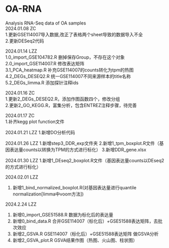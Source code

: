 # OA-RNA
Analysis RNA-Seq data of OA samples  
2024.01.08 ZC  
1.更新GSE114007导入数据,改正了表格两个sheet导致的数据导入不全  
2.更新DESeq2代码  

2024.01.14 LZZ  
1.0_import_GSE104782.R 删掉保存Group，不存在这个对象  
2.0_import_GSE114007.R 修改表达矩阵  
3.1_PCA_heatmap.R 补充GSE114007的counts转化为tpm的热图  
4.2_DEGs_DESEQ2.R 统一GSE114007不同来源样本的title名称  
5.2_DEGs_limma.R 添加探针注释ids  

2024.01.16 ZC  
1.更新2_DEGs_DESEQ2.R，添加作图函数四个，修改分组  
2.更新2_GO_KEGG.R，富集分析，包含ENTREZ注释步骤，待完善  

2024.01.17 ZC  
1.补齐kegg plot function文件  

2024.01.21 LZZ
1.新增DO分析代码 

2024.01.26 LZZ
1.新增step3_DDR_exp文件夹
2.新增1_tpm_boxplot.R文件（基因表达量counts以转换为TPM的方式进行标化）
3.新增DDR_gene.xlsx

2024.01.30 LZZ
1.新增1_DEseq2_boxplot.R文件（基因表达量counts以DEseq2的方式进行标化）

2024.02.01 LZZ
1. 新增1_bind_normalized_boxplot.R(对基因表达量进行quantile normalization[limma中voom方法])

2024.2.24 LZZ
1. 新增0_import_GSE51588.R 数据为标化后的表达量
2. 新增0_bind_data.R 合并GSE114007（标化后）+GSE51588表达矩阵，去批次效应
3. 新增2_GSVA.R  GSE114007（标化后）+GSE51588表达矩阵 做GSVA分析
4. 新增2_GSVA_plot.R GSVA结果作图（热图、火山图、柱状图）
